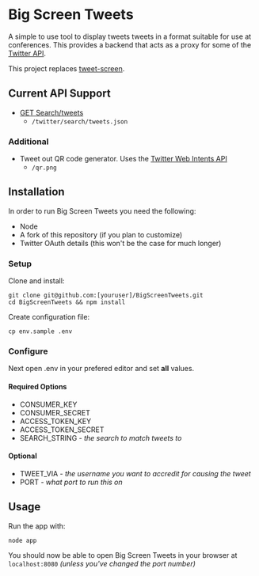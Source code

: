 # Big Screen Tweets
A simple to use tool to display tweets tweets in a format suitable for use at conferences. This provides a backend that acts as a proxy for some of the [Twitter API](http://dev.twitter.com/docs/api/1.1).

This project replaces [tweet-screen](http://github.com/fuzzyfox/tweet-screen).

## Current API Support

* [GET Search/tweets](https://dev.twitter.com/docs/api/1.1/get/search/tweets)
	* `/twitter/search/tweets.json`

### Additional

* Tweet out QR code generator. Uses the [Twitter Web Intents API](https://dev.twitter.com/docs/intents#tweet-intent)
	* `/qr.png`

## Installation
In order to run Big Screen Tweets you need the following:

* Node
* A fork of this repository (if you plan to customize)
* Twitter OAuth details (this won't be the case for much longer)

### Setup
Clone and install:

	git clone git@github.com:[youruser]/BigScreenTweets.git
	cd BigScreenTweets && npm install

Create configuration file:

	cp env.sample .env

### Configure

Next open .env in your prefered editor and set **all** values.

#### Required Options

* CONSUMER_KEY
* CONSUMER_SECRET
* ACCESS_TOKEN_KEY
* ACCESS_TOKEN_SECRET
* SEARCH_STRING *- the search to match tweets to*

#### Optional

* TWEET_VIA *- the username you want to accredit for causing the tweet*
* PORT *- what port to run this on*

## Usage
Run the app with:

	node app

You should now be able to open Big Screen Tweets in your browser at `localhost:8080` *(unless you've changed the port number)*

